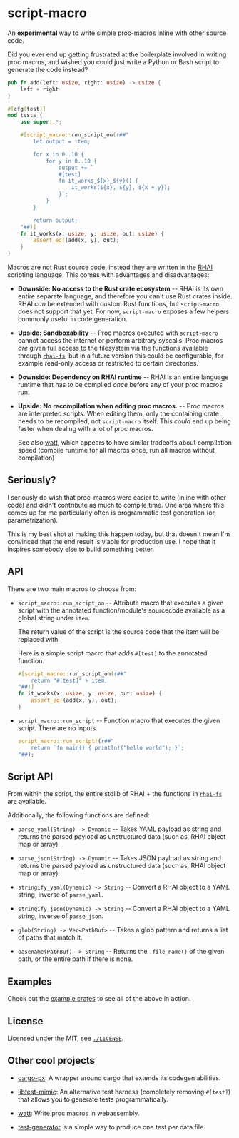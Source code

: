 # script-macro

An **experimental** way to write simple proc-macros inline with other source code.

Did you ever end up getting frustrated at the boilerplate involved in writing
proc macros, and wished you could just write a Python or Bash script to
generate the code instead?

```rust
pub fn add(left: usize, right: usize) -> usize {
    left + right
}

#[cfg(test)]
mod tests {
    use super::*;

    #[script_macro::run_script_on(r##"
        let output = item;

        for x in 0..10 {
            for y in 0..10 {
                output += `
                #[test]
                fn it_works_${x}_${y}() {
                    it_works(${x}, ${y}, ${x + y});
                }`;
            }
        }

        return output;
    "##)]
    fn it_works(x: usize, y: usize, out: usize) {
        assert_eq!(add(x, y), out);
    }
}
```

Macros are not Rust source code, instead they are written in the [RHAI](https://rhai.rs/) scripting language. This comes with advantages and disadvantages:

* **Downside: No access to the Rust crate ecosystem** -- RHAI is its own entire
  separate language, and therefore you can't use Rust crates inside. RHAI _can_
  be extended with custom Rust functions, but `script-macro` does not support
  that yet. For now, `script-macro` exposes a few helpers commonly useful in
  code generation.

* **Upside: Sandboxability** -- Proc macros executed with `script-macro` cannot
  access the internet or perform arbitrary syscalls. Proc macros _are_ given
  full access to the filesystem via the functions available through
  [`rhai-fs`](https://docs.rs/rhai-fs/latest/rhai_fs/), but in a future version
  this could be configurable, for example read-only access or restricted to
  certain directories.

* **Downside: Dependency on RHAI runtime** -- RHAI is an entire language
  runtime that has to be compiled _once_ before any of your proc macros run.

* **Upside: No recompilation when editing proc macros.** -- Proc macros are
  interpreted scripts. When editing them, only the containing crate needs to be
  recompiled, not `script-macro` itself. This _could_ end up being faster when
  dealing with a lot of proc macros.

  See also [watt](https://github.com/dtolnay/watt), which appears to have
  similar tradeoffs about compilation speed (compile runtime for all macros
  once, run all macros without compilation)

## Seriously?

I seriously do wish that proc_macros were easier to write (inline with other
code) and didn't contribute as much to compile time. One area where this comes
up for me particularly often is programmatic test generation (or,
parametrization).

This is my best shot at making this happen today, but that doesn't mean I'm
convinced that the end result is viable for production use. I hope that it
inspires somebody else to build something better.

## API

There are two main macros to choose from:

* `script_macro::run_script_on` -- Attribute macro that executes a given script
  with the annotated function/module's sourcecode available as a global string
  under `item`.

  The return value of the script is the source code that the item will be
  replaced with.

  Here is a simple script macro that adds `#[test]` to the annotated function.

  ```rust
  #[script_macro::run_script_on(r##"
      return "#[test]" + item;
  "##)]
  fn it_works(x: usize, y: usize, out: usize) {
      assert_eq!(add(x, y), out);
  }
  ```

* `script_macro::run_script` -- Function macro that executes the given script. There are no inputs.

  ```rust
  script_macro::run_script!(r##"
      return `fn main() { println!("hello world"); }`;
  "##);
  ```
  
## Script API

From within the script, the entire stdlib of RHAI + the functions in
[`rhai-fs`](https://docs.rs/rhai-fs/latest/rhai_fs/) are available.

Additionally, the following functions are defined:


* `parse_yaml(String) -> Dynamic` -- Takes YAML payload as string and returns
  the parsed payload as unstructured data (such as, RHAI object map or array).

* `parse_json(String) -> Dynamic` --  Takes JSON payload as string and returns
  the parsed payload as unstructured data (such as, RHAI object map or array).

* `stringify_yaml(Dynamic) -> String` -- Convert a RHAI object to a YAML
  string, inverse of `parse_yaml`.

* `stringify_json(Dynamic) -> String` -- Convert a RHAI object to a YAML
  string, inverse of `parse_json`.

* `glob(String) -> Vec<PathBuf>` -- Takes a glob pattern and returns a list of paths that match it.

* `basename(PathBuf) -> String` -- Returns the `.file_name()` of the given
  path, or the entire path if there is none.


## Examples

Check out the [example crates](./example_crates) to see all of the above in action.

## License

Licensed under the MIT, see [`./LICENSE`](./LICENSE).

## Other cool projects

- [cargo-px](https://github.com/LukeMathWalker/cargo-px): A wrapper around
  cargo that extends its codegen abilities.

- [libtest-mimic](https://github.com/LukasKalbertodt/libtest-mimic): An
  alternative test harness (completely removing `#[test]`) that allows you to
  generate tests programmatically.

- [watt](https://github.com/dtolnay/watt): Write proc macros in webassembly.

- [test-generator](https://docs.rs/test-generator/) is a simple way to produce
  one test per data file.
